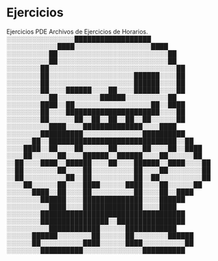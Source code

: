 # Ejercicios
Ejercicios PDE
Archivos de Ejercicios de Horarios.
░░░░░░░░░░░░░░░░██████████████████  
░░░░░░░░░░░░████░░░░░░░░░░░░░░░░░░████  
░░░░░░░░░░██░░░░░░░░░░░░░░░░░░░░░░░░░░██  
░░░░░░░░░░██░░░░░░░░░░░░░░░░░░░░░░░░░░██  
░░░░░░░░██░░░░░░░░░░░░░░░░░░░░░░░░░░░░░░██  
░░░░░░░░██░░░░░░░░░░░░░░░░░░░░██████░░░░██  
░░░░░░░░██░░░░░░░░░░░░░░░░░░░░██████░░░░██  
░░░░░░░░██░░░░██████░░░░██░░░░██████░░░░██  
░░░░░░░░░░██░░░░░░░░░░██████░░░░░░░░░░██  
░░░░░░░░████░░██░░░░░░░░░░░░░░░░░░██░░████  
░░░░░░░░██░░░░██████████████████████░░░░██  
░░░░░░░░██░░░░░░██░░██░░██░░██░░██░░░░░░██  
░░░░░░░░░░████░░░░██████████████░░░░████  
░░░░░░░░██████████░░░░░░░░░░░░░░██████████  
░░░░░░██░░██████████████████████████████░░██  
░░░░████░░██░░░░██░░░░░░██░░░░░░██░░░░██░░████  
░░░░██░░░░░░██░░░░██████░░██████░░░░██░░░░░░██  
░░██░░░░████░░██████░░░░██░░░░██████░░████░░░░██  
░░██░░░░░░░░██░░░░██░░░░░░░░░░██░░░░██░░░░░░░░██  
░░██░░░░░░░░░░██░░██░░░░░░░░░░██░░██░░░░░░░░░░██  
░░░░██░░░░░░██░░░░████░░░░░░████░░░░██░░░░░░██  
░░░░░░████░░██░░░░██░░░░░░░░░░██░░░░██░░████  
░░░░░░░░██████░░░░██████████████░░░░██████  
░░░░░░░░░░████░░░░██████████████░░░░████  
░░░░░░░░██████████████████████████████████  
░░░░░░░░████████████████░░████████████████  
░░░░░░░░░░████████████░░░░░░████████████  
░░░░░░██████░░░░░░░░██░░░░░░██░░░░░░░░██████  
░░░░░░██░░░░░░░░░░████░░░░░░████░░░░░░░░░░██  
░░░░░░░░██████████░░░░░░░░░░░░░░██████████  
